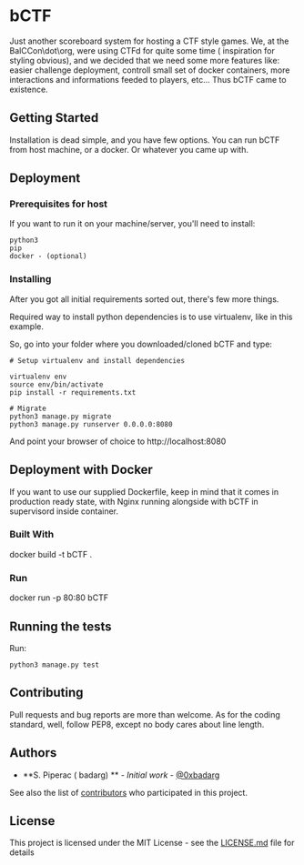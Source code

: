 # bCTF

Just another scoreboard system for hosting a CTF style games. 
We, at the BalCCon\dot\org, were using CTFd for quite some time ( inspiration for styling obvious), and we decided that we need some more features like:
easier challenge deployment, controll small set of docker containers, more interactions and informations feeded to players, etc... Thus bCTF came to existence.

## Getting Started

Installation is dead simple, and you have few options. You can run bCTF from host machine, or a docker. Or whatever you came up with.

## Deployment 


### Prerequisites for host 

If you want to run it on your machine/server, you'll need to install:

```
python3
pip
docker - (optional)
```

### Installing

After you got all initial requirements sorted out, there's few more things.

Required way to install python dependencies is to use virtualenv, like in this example.

So, go into your folder where you downloaded/cloned bCTF and type:

```
# Setup virtualenv and install dependencies

virtualenv env
source env/bin/activate
pip install -r requirements.txt

# Migrate
python3 manage.py migrate
python3 manage.py runserver 0.0.0.0:8080

```

And point your browser of choice to http://localhost:8080

## Deployment with Docker

If you want to  use our supplied Dockerfile, keep in mind that it comes in production ready state, with Nginx running alongside with bCTF in supervisord inside container.

### Built With

docker build -t bCTF .

### Run 
docker run -p 80:80 bCTF

## Running the tests

Run:
```
python3 manage.py test
```

## Contributing

Pull requests and bug reports are more than welcome. As for the coding standard, well, follow PEP8, except no body cares about line length. 

## Authors

* **S. Piperac ( badarg) ** - *Initial work* - [@0xbadarg](https://twitter.com/0xbadarg)

See also the list of [contributors](https://github.com/spiperac/bctf/contributors) who participated in this project.

## License

This project is licensed under the MIT License - see the [LICENSE.md](LICENSE.md) file for details



